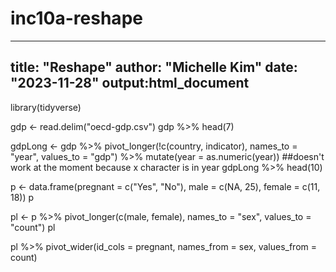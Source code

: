 # inc10a-reshape
------
title: "Reshape"
author: "Michelle Kim"
date: "2023-11-28"
output:html_document
----
library(tidyverse)



gdp <- read.delim("oecd-gdp.csv")
gdp %>%
  head(7)

gdpLong <-
  gdp %>%
  pivot_longer(!c(country, indicator),
              names_to = "year",
              values_to = "gdp") %>%
    mutate(year = as.numeric(year)) ##doesn't work at the moment because x character is in year
gdpLong %>%
  head(10)
  
p <- data.frame(pregnant = c("Yes", "No"),
            	male = c(NA, 25),
            	female = c(11, 18))
p

pl <- p %>%
  pivot_longer(c(male, female),
              names_to = "sex",
              values_to = "count")
pl

pl %>%
  pivot_wider(id_cols = pregnant, 
              names_from = sex, 
              values_from = count)
              